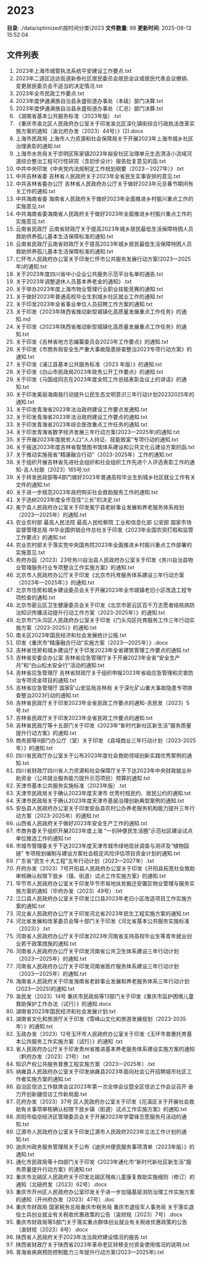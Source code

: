 # 2023

**目录**: ./data/optimized\按时间分类\2023
**文件数量**: 98
**更新时间**: 2025-08-13 15:52:04

## 文件列表

1. 2023年上海市城管执法系统平安建设工作要点.txt
2. 2023年二道区远达街道新泰社区居民委员会居民会议或居民代表会议撤销、变更居民委员会不适当的决定情况.txt
3. 2023年全市民政工作要点.txt
4. 2023年度伊通满族自治县永盛街道办事处（本级）部门决算.txt
5. 2023年度伊通满族自治县永盛街道办事处（汇总）部门决算.txt
6. 《湖南省基本公共服务标准（2023年版）.txt
7. 《重庆市渝北区人民政府办公室关于印发渝北区深化镇街综合行政执法改革实施方案的通知（渝北府办发〔2023〕44号）》(2).docx
8. 上海市民政局 上海市人力资源和社会保障局关于开展2023年上海市城乡社区治理表彰的通知.txt
9. 上海市水务局关于崇明区陈家镇2023年裕安社区治理单元生态清洁小流域河道综合整治工程可行性研究（含初步设计）报告批复意见的函.txt
10. 中共中央印发《中央党内法规制定工作规划纲要（2023－2027年）》.txt
11. 中共吉林省委 吉林省人民政府关于2023年全省民生实事安排的意见.txt
12. 中共吉林省委办公厅 吉林省人民政府办公厅关于做好2023年元旦春节期间有关工作的通知.txt
13. 中共海南省委 海南省人民政府关于做好2023年全面推进乡村振兴重点工作的实施意见.txt
14. 中共海南省委海南省人民政府关于做好2023年全面推进乡村振兴重点工作的实施意见.txt
15. 云南省民政厅 云南省财政厅关于提高2023年城乡居民最低生活保障特困人员救助供养孤儿基本生活保障标准的通知.txt
16. 云南省民政厅云南省财政厅关于提高2023年城乡居民最低生活保障特困人员救助供养孤儿基本生活保障标准的通知.txt
17. 仁怀市人民政府办公室关于印发仁怀市公共服务发展行动方案(2023—2025年)的通知.txt
18. 关于2023年度四川省中小企业公共服务示范平台名单的通告.txt
19. 关于2023年调整退休人员基本养老金的通知》.txt
20. 关于举办2023年度上海市物业管理行业职业技能竞赛的通知.txt
21. 关于做好2023年普通高校毕业生到城乡社区就业工作的通知.txt
22. 关于印发2023年全省事业单位人员招聘工作方案的通知.txt
23. 关于印发《2023年陕西省推动新型城镇化高质量发展重点工作任务》的通知.md
24. 关于印发《2023年陕西省推动新型城镇化高质量发展重点工作任务》的通知.txt
25. 关于印发《吉林省地方志编纂委员会2023年工作要点》的通知.txt
26. 关于印发《市商务局安全生产重大事故隐患排查整治2023专项行动方案》的通知.txt
27. 关于印发《浦江县基本公共服务标准（2023 年版）》的通知.txt
28. 关于印发《白山市民政局2023年政务公开工作要点》的通知.txt
29. 关于印发《马国成同志在2023年度全院工作总结表彰会议上的讲话》的通知.txt
30. 关于印发美丽海南我行动提升公民生态文明意识三年行动计划20232025年的通知.txt
31. 关于印发青海省2023年法治政府建设工作要点发通知.txt
32. 关于印发青海省2023年法治政府建设工作要点的通知.txt
33. 关于印发青海省2023年综合医改重点工作任务的通知.txt
34. 关于印发青海省数字经济发展三年行动方案(2023—2025年)的通知.txt
35. 关于开展2023年度脱贫人口“人人持证、技能致富”专项行动的通知.txt
36. 关于报送2023年度吉林省智慧图书馆体系建设和公共文化云建设方案的函.txt
37. 关于推动实施我省“精康融合行动”（2023-2025年）工作的通知.txt
38. 关于组织开展吉林省先进社会组织和社会组织工作先进个人评选表彰工作的通知-吉人社联〔2023〕165号.txt
39. 关于转发民政部等4部门做好2023年普通高校毕业生到城乡社区就业工作有关文件的通知.txt
40. 关于进一步规范2023年政府购买社会救助服务工作的通知.txt
41. 关于选树2023年度全市百佳“三长”的决定.txt
42. 冕宁县人民政府办公室关于印发冕宁县老龄事业发展和养老服务体系规划（2023—2025年）的通知.txt
43. 农业农村部 最高人民法院 最高人民检察院 工业和信息化部 公安部 国家市场监督管理总局 中华全国供销合作总社关于印发《2023年全国农资打假和监管工作要点》的通知.txt
44. 农业农村部关于落实党中央国务院2023年全面推进乡村振兴重点工作部署的实施意见.txt
45. 务府办函〔2023〕23号务川自治县人民政府办公室关于印发《务川自治县物业管理服务行业专项整治工作实施方案》的通知.txt
46. 北京市人民政府办公厅关于印发《北京市托育服务体系建设三年行动方案（2023年—2025年）》的通知.txt
47. 北京市住房和城乡建设委员会关于开展2023年全市城镇老旧小区改造工程专项检查的通知.txt
48. 北京市密云区卫生健康委员会关于印发《北京市密云区百千万志愿者结核病防治知识传播活动提升行动工作方案（2023-2025年）》的通知.txt
49. 北京市门头沟区人民政府办公室关于印发《门头沟区托育服务工作三年行动实施方案（2023-2025）》的通知.txt
50. 南关区2023年国民经济和社会发展统计公报.txt
51. 印发《重庆市“精康融合行动”实施方案（2023—2025年）》.docx
52. 吉林省住房和城乡建设厅关于印发2023年全省建筑管理工作要点的通知.txt
53. 吉林省安委会办公室 吉林省应急管理厅关于开展2023年全省“安全生产月”和“白山松水安全行”活动的通知.txt
54. 吉林省应急管理厅 吉林省财政厅关于组织申报2023年省级应急管理和灾害防治专项资金项目的通知.txt
55. 吉林省应急管理厅 国家矿山安监局吉林局 关于深化矿山重大事故隐患专项排查整治2023行动的通知.txt
56. 吉林省民政厅关于印发2023年全省民政工作要点的通知-吉民发〔2023〕5号.txt
57. 吉林省民政厅关于印发2023年全省民政工作要点的通知.txt
58. 吉林省民政厅等十五部门关于印发《2023年“新时代新社区新生活”服务质量提升行动方案》的通知.txt
59. 商务部等9部门办公厅（室）关于印发 《县域商业三年行动计划（2023-2025年）》的通知.txt
60. 四川省民政厅办公室关于公布2023年度社会救助领域创新实践优秀案例的通知.txt
61. 四川省财政厅四川省人力资源和社会保障厅关于下达2023年中央财政就业补助资金（公共就业服务能力提升示范项目）预算的通知.txt
62. 天津市基本公共服务实施标准（2023年版）.txt
63. 天津市民政局关于确认2023年度天津市 优秀村规民约、居民公约的通知.txt
64. 天津市民政局关于确认2023年度天津市基层治理创新典型案例的通知.txt
65. 安岳县人民政府办公室关于印发安岳县农村公办养老服务机构能力提升三年行动方案（2023-2025年）的通知.txt
66. 山西省人民政府关于做好2023年安全生产工作的通知.txt
67. 市商务委关于组织开展2023年度上海 “一刻钟便民生活圈”示范社区建设试点单位推选工作的通知.txt
68. 市城市管理委关于下达2023年度天津市城市绿地现状调查与测评及“植物园链” 专项规划编制与建设方案社会稳定风险评估项目资金计划的通知.txt
69. 广东省“民生十大工程”五年行动计划（2023—2027年）.txt
70. 开府办发〔2023〕7号开阳县人民政府办公室关于印发《开阳县拓宽社会救助审核确认权限下放乡（镇、街道）试点工作实施方案》的通知.txt
71. 毕节市人民政府办公室关于印发毕节市易地扶贫搬迁安置区物业管理与服务实施方案的通知（毕府办发〔2023〕49号）.txt
72. 江口县人民政府办公室关于印发江口县2023年老旧小区改造项目工作实施方案的通知.txt
73. 河北省人民政府办公厅关于印发河北省2023年民生工程实施方案的通知.txt
74. 河北省发展和改革委员会等十部门关于印发《河北省基本公共服务实施标准（2023）》.txt
75. 河南省人民政府办公厅关于印发2023年河南省支持高校毕业生等青年就业创业若干政策措施的通知.txt
76. 河南省人民政府办公厅关于印发河南省公共卫生体系建设三年行动计划（2023—2025年）的通知.txt
77. 河南省人民政府办公厅关于印发河南省医疗服务体系建设三年行动计划（2023—2025年）的通知.txt
78. 海南省人民政府关于印发海南省老龄事业发展和养老服务体系三年行动计划(2023—2025)的通知.txt
79. 渝民发〔2023〕14号  重庆市民政局等13部门关于印发《重庆市监护困境儿童救助保护工作办法（试行）》的通知.docx
80. 湖南省2023年国民经济和社会发展计划.txt
81. 湖南省文化和旅游厅关于印发《雪峰山文化和旅游发展规划（2023-2035年）》的通知.txt
82. 玉政办发〔2023〕12号玉环市人民政府办公室关于印发《玉环市普惠托育基本公共服务工作实施方案（试行）》的通知 .txt
83. 省人民政府办公厅关于印发贵州省推进基本养老服务体系建设实施方案的通知（黔府办发〔2023〕21号）.txt
84. 知识产权公共服务普惠工程实施方案（2023—2025年）.txt
85. 纳雍县人民政府办公室关于印发纳雍县2023年面向社会公开招聘城市社区工作者实施方案的通知.txt
86. 自治区信访工作联席会议2023年第一次全体会议暨全区信访工作会议召开 奋力开创新疆信访工作新局面.txt
87. 花府办发〔2023〕37号 区人民政府办公室关于印发《花溪区关于开展社会救助有关事项审核确认权限下放乡镇（街道）试点工作实施方案》的通知.txt
88. 资阳市临空经济区管理委员会关于开展2023年学雷锋志愿服务月活动的通知.txt
89. 辽源市人民政府办公室关于印发辽源市人民政府2023年立法工作计划的通知.txt
90. 迪庆州政务服务管理局关于公布《迪庆州便民服务事项清单（2023年版）》的通知.txt
91. 通化市民政局等十四部门关于印发《2023年通化市“新时代新社区新生活”服务质量提升行动方案》的通知.txt
92. 重庆市北碚区人民政府关于印发北碚区残疾儿童康复救助实施细则（修订）的通知（北碚府发〔2023〕62号）.docx
93. 重庆市开州区人民政府办公室印发关于进一步加强基层消防治理工作实施方案的通知（开州府办发〔2023〕47号）.doc
94. 重庆市财政局 国家税务总局重庆市税务局 重庆市退役军人事务局 关于落实退役士兵创业就业有关税收优惠政策的公告（渝财规〔2023〕7号）.docx
95. 重庆市财政局等5部门关于落实重点群体创业就业有关税收优惠政策的公告（渝财规〔2023〕8号）.docx
96. 陕西省人民政府关于2023年法治政府建设情况的报告.txt
97. 陕西省财政厅关于陕西省2023年革命老区转移支付资金使用情况的说明.txt
98. 青海省疾病预防控制能力三年提升行动方案(2023—2025年).txt
